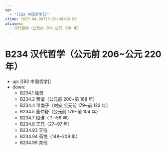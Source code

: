 ```yaml
---
up:
  - "[[B2 中国哲学]]"
ctime: 2025-04-06T13:28:48+08:00
aliases:
  - 汉代哲学（公元前 206~公元 220 年）
---
```


# B234 汉代哲学（公元前 206~公元 220 年）

- up: [[B2 中国哲学]]
- down:	
	- B234.1 陆贾
	- B234.2 贾谊（公元前 200~前 168 年）
	- B234.4 淮南子（刘安,公元前 179~前 122 年）
	- B234.5 董仲舒（公元前 179~前 104 年）
	- B234.7 桓谭（？~56 年）
	- B234.8 王充（27~97 年）
	- B234.93 王符
	- B234.94 荀悦（148~209 年）
	- B234.99 其他
	
